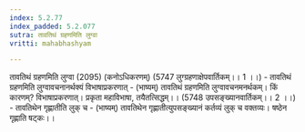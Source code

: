 ```yaml
---
index: 5.2.77
index_padded: 5.2.077
sutra: तावतिथं ग्रहणमिति लुग्वा
vritti: mahabhashyam

---
```

 तावतिथं ग्रहणमिति लुग्वा (2095) (कनोऽधिकरणम्) (5747 लुग्ग्रहणाक्षेपवार्तिकम्।। 1 ।।) - तावतिथं ग्रहणमिति लुग्वावचनानर्थक्यं विभाषाप्रकरणात् - (भाष्यम्) तावतिथं ग्रहणमिति लुग्वावचनमनर्थकम्। किं कारणम्? विभाषाप्रकरणात्। प्रकृता महाविभाषा, तयैतत्सिद्धम्।। (5748 उपसङ्ख्यानवार्तिकम्।। 2 ।।) - तावतिथेन गृह्णातीति लुक् च - (भाष्यम्) तावतिथेन गृह्णातीत्युपसङ्ख्यानं कर्तव्यं लुक् च वक्तव्यः। षष्ठेन गृह्णाति षट्कः।। 